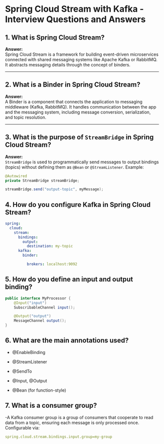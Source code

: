 # Spring Cloud Stream with Kafka - Interview Questions and Answers

## 1. What is Spring Cloud Stream?

**Answer:**  
Spring Cloud Stream is a framework for building event-driven microservices connected with shared messaging systems like Apache Kafka or RabbitMQ. It abstracts messaging details through the concept of binders.

---

## 2. What is a Binder in Spring Cloud Stream?

**Answer:**  
A Binder is a component that connects the application to messaging middleware (Kafka, RabbitMQ). It handles communication between the app and the messaging system, including message conversion, serialization, and topic resolution.

---

## 3. What is the purpose of `StreamBridge` in Spring Cloud Stream?

**Answer:**  
`StreamBridge` is used to programmatically send messages to output bindings (topics) without defining them as `@Bean` or `@StreamListener`. Example:

```java
@Autowired
private StreamBridge streamBridge;

streamBridge.send("output-topic", myMessage);
```
## 4. How do you configure Kafka in Spring Cloud Stream?
```yaml
spring:
  cloud:
    stream:
      bindings:
        output:
          destination: my-topic
      kafka:
        binder:

          brokers: localhost:9092
```
## 5. How do you define an input and output binding?
```java
public interface MyProcessor {
    @Input("input")
    SubscribableChannel input();

    @Output("output")
    MessageChannel output();
}
```

## 6. What are the main annotations used?
- @EnableBinding

- @StreamListener

- @SendTo

- @Input, @Output

- @Bean (for function-style)


## 7. What is a consumer group?
-A Kafka consumer group is a group of consumers that cooperate to read data from a topic, ensuring each message is only processed once. Configurable via:
```yml
spring.cloud.stream.bindings.input.group=my-group
```
